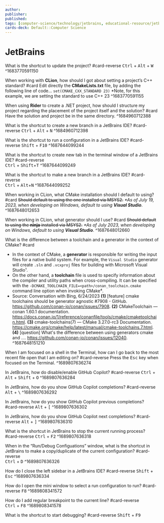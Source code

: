 ```yaml
---
author: 
publisher: 
published: 
tags: [computer-science/technology/jetbrains, educational-resource/jetbrains, study-note] 
cards-deck: Default::Computer Science
---
```


# JetBrains

What is the shortcut to update the project? #card-reverse 
<kbd>Ctrl</kbd> + <kbd>Alt</kbd> + <kbd>W</kbd>
^1683770591150

When working with **CLion**, how should I got about setting a project’s C++ standard? #card 
Edit directly the **CMakeLists.txt** file, by adding the following line of code…
`set(CMAKE_CXX_STANDARD 23)` *Note, for this example, we are setting the standard to use C++ 23
^1683770591155

When using **Rider** to create a .NET project, how should I structure my project regarding the placement of the project itself and the solution? #card 
Have the solution and project be in the same directory.
^1684960712388

What is the shortcut to create a new branch in a JetBrains IDE? #card-reverse 
<kbd>Ctrl</kbd> + <kbd>Alt</kbd> + <kbd>N</kbd>
^1684960712398

What is the shortcut to run a configuration in a JetBrains IDE? #card-reverse 
<kbd>Shift</kbd> + <kbd>F10</kbd>
^1687644099244

What is the shortcut to create new tab in the terminal window of a JetBrains IDE? #card-reverse  
<kbd>Ctrl</kbd> + <kbd>Shift</kbd>+<kbd>T</kbd>
^1687644099249

What is the shortcut to make a new branch in a JetBrains IDE? #card-reverse  
<kbd>Ctrl</kbd> + <kbd>Alt</kbd>+<kbd>N</kbd>
^1687644099252

When working in CLion, what CMake installation should I default to using? #card
~~Should default to using the one installed via MSYS2.~~
*\*As of July 19, 2023, when developing on Windows, default to using* ***Visual Studio***.
^1687648012653

When working in CLion, what generator should I use? #card 
~~Should default to using the **ninja** installed via MSYS2.~~ 
*\*As of July 2023, when developing on Windows, default to using* ***Visual Studio***.
^1687648012660


What is the difference between a toolchain and a generator in the context of CMake? #card 
- In the context of CMake, a **generator** is responsible for writing the input files for a native build system. For example, the `Visual Studio` generator will create `.sln` and `.vcxproj` files for building with Microsoft Visual Studio¹.
- On the other hand, a **toolchain** file is used to specify information about the compiler and utility paths when cross-compiling. It can be specified with the `-DCMAKE_TOOLCHAIN_FILE=<path>/conan_toolchain.cmake` command line option when invoking CMake⁴.
- Source: Conversation with Bing, 6/24/2023
  **(1)** [feature] cmake toolchains should be generator agnostic #7908 - GitHub. https://github.com/conan-io/conan/issues/7908.
  **(2)** CMakeToolchain — conan 1.60.1 documentation. https://docs.conan.io/1/reference/conanfile/tools/cmake/cmaketoolchain.html.
  **(3)** cmake-toolchains(7) — CMake 3.27.0-rc3 Documentation. https://cmake.org/cmake/help/latest/manual/cmake-toolchains.7.html.
  **(4)** [question] What's the difference between using generators cmake and .... https://github.com/conan-io/conan/issues/12040.
^1687648151210

When I am focused on a shell in the Terminal, how can I go back to the most recent file open that I am editing on? #card-reverse
Press the <kbd>Esc</kbd> key when focused on the Terminal.
^1689807636274

In JetBrains, how do disable/enable GitHub Copilot? #card-reverse 
<kbd>Ctrl</kbd> + <kbd>Alt</kbd> + <kbd>Shift</kbd> + <kbd>O</kbd>
^1689807636284

In JetBrains, how do you show GitHub Copilot completions? #card-reverse 
<kbd>Alt</kbd> + <kbd>\\</kbd>
^1689807636292

In JetBrains, how do you show GitHub Copilot previous completions? #card-reverse 
<kbd>Alt</kbd> + <kbd>[</kbd>
^1689807636302

In JetBrains, how do you show GitHub Copilot next completions? #card-reverse 
<kbd>Alt</kbd> + <kbd>]</kbd>
^1689807636310

What is the shortcut in JetBrains to stop the current running process? #card-reverse 
<kbd>Ctrl</kbd> + <kbd>F2</kbd>
^1689807636318

When in the “Run/Debug Configuations” window, what is the shortcut in JetBrains to make a copy/duplicate of the current configuration? #card-reverse  
<kbd>Ctrl</kbd> + <kbd>D</kbd>
^1689807636326

How do I close the left sidebar in a JetBrains IDE? #card-reverse 
<kbd>Shift</kbd> + <kbd>Esc</kbd>
^1689807636334

How do I open the mini window to select a run configuration to run? #card-reverse 
<kbd>F8</kbd>
^1689808341572

How do I add regular breakpoint to the current line? #card-reverse  
<kbd>Ctrl</kbd> + <kbd>F8</kbd>
^1689808341578

What is the shortcut to start debugging? #card-reverse 
<kbd>Shift</kbd> + <kbd>F9</kbd>